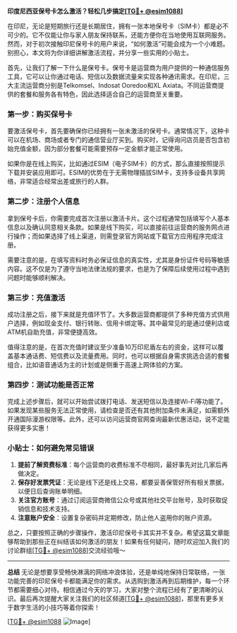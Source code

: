**印度尼西亚保号卡怎么激活？轻松几步搞定[[TG💪+ @esim1088](https://t.me/s/esim1088)]**

在印尼，无论是短期旅行还是长期居住，拥有一张本地保号卡（SIM卡）都是必不可少的。它不仅能让你与家人朋友保持联系，还能方便你在当地使用互联网服务。然而，对于初次接触印尼保号卡的用户来说，“如何激活”可能会成为一个小难题。别担心，本文将为你详细讲解激活流程，并分享一些实用的小贴士。

首先，让我们了解一下什么是保号卡。保号卡是运营商为用户提供的一种通信服务工具，它可以让你通过电话、短信以及数据流量来实现各种通讯需求。在印尼，三大主流运营商分别是Telkomsel、Indosat Ooredoo和XL Axiata。不同运营商提供的套餐和服务各有特色，因此选择适合自己的运营商至关重要。

### **第一步：购买保号卡**
要激活保号卡，首先要确保你已经拥有一张未激活的保号卡。通常情况下，这种卡可以在机场、商场或者专门的通信营业厅买到。购买时，记得询问店员是否包含初始充值金额，因为部分套餐可能需要预存一定金额才能正常使用。

如果你是在线上购买，比如通过ESIM（电子SIM卡）的方式，那么直接按照提示下载并安装应用即可。ESIM的优势在于无需物理插拔SIM卡，支持多设备共享网络，非常适合经常出差或旅行的人群。

### **第二步：注册个人信息**
拿到保号卡后，你需要完成首次注册以激活卡片。这个过程通常包括填写个人基本信息以及确认同意相关条款。如果是线下购买，可以直接前往运营商的服务网点进行操作；而如果选择了线上渠道，则需登录官方网站或下载官方应用程序完成注册。

需要注意的是，在填写资料时务必保证信息的真实性，尤其是身份证件号码等敏感内容。这不仅是为了遵守当地法律法规的要求，也是为了保障后续使用过程中遇到问题时能够顺利解决。

### **第三步：充值激活**
成功注册之后，接下来就是充值环节了。大多数运营商都提供了多种充值方式供用户选择，例如现金支付、银行转账、信用卡绑定等。其中最常见的是通过便利店或ATM机自助充值，非常便捷高效。

值得注意的是，在首次充值时建议至少准备10万印尼盾左右的资金，这样可以覆盖基本通话费、短信费以及流量费用。同时，也可以根据自身需求挑选合适的套餐组合，比如语音通话为主的计划或是侧重于高速上网体验的方案。

### **第四步：测试功能是否正常**
完成上述步骤后，就可以开始尝试拨打电话、发送短信以及连接Wi-Fi等功能了。如果发现某些服务无法正常使用，请检查是否还有其他附加条件未满足，如需额外开通国际漫游权限等。此外，还可以访问运营商官网查询最新优惠活动，说不定能获得更多实惠！

### **小贴士：如何避免常见错误**
1. **提前了解资费标准**：每个运营商的收费标准不尽相同，最好事先对比几家后再做决定。
2. **保存好发票凭证**：无论是线下还是线上交易，都要妥善保管好所有相关票据，以便日后查询账单明细。
3. **关注官方账号**：通过订阅运营商微信公众号或其他社交平台账号，及时获取促销信息和技术支持。
4. **注意账户安全**：设置复杂密码并定期修改，防止他人盗用你的账户资源。

总之，只要按照正确的步骤操作，激活印尼保号卡其实并不复杂。希望这篇文章能够帮助到那些正在纠结该如何激活的朋友！如果有任何疑问，随时欢迎加入我们的讨论群组[[TG💪+ @esim1088](https://t.me/s/esim1088)]交流经验哦～

---

**总结**
无论是想要享受畅快淋漓的网络冲浪体验，还是单纯地保持日常联络，一张功能完善的印尼保号卡都能满足你的需求。从选购到激活再到后期维护，每一个环节都需要细心对待。相信通过今天的学习，大家对整个流程已经有了更清晰的认识。最后再次提醒大家关注我们的社区频道[[TG💪+ @esim1088](https://t.me/s/esim1088)]，那里有更多关于数字生活的小技巧等着你探索！

[[TG💪+ @esim1088](https://t.me/s/esim1088) ![Image](https://i.postimg.cc/4NQfJmqS/Snipaste-2025-05-13-00-14-12.png)]
